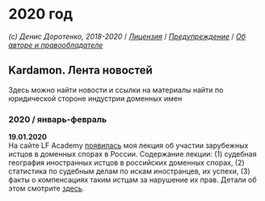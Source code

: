 # 2020 год

_\(c\) Денис Доротенко, 2018-2020_ / [_Лицензия_](https://github.com/xCounsel/kardamon/blob/master/Russian/LICENSE.md) / [_Предупреждение_](https://github.com/xCounsel/kardamon/blob/master/Russian/DISCLAIMER.md) / [_Об авторе и правообладателе_](http://dorotenko.pro/about/)   


## Kardamon. Лента новостей

Здесь можно найти новости и ссылки на материалы найти по юридической стороне индустрии доменных имен   
   


### 2020 / январь-февраль

**19.01.2020**  
 На сайте LF Academy [появилась](https://lfacademy.ru/course/2232751) моя лекция об участии зарубежных истцов в доменных спорах в России. Содержание лекции: \(1\) судебная география иностранных истцов в российских доменных спорах, \(2\) статистика по судебным делам по искам иностранцев, их успехи, \(3\) факты о компенсациях таким истцам за нарушение их прав. Детали об этом смотрите [здесь](http://dorotenko.pro/foreigners-domain-disputes/).

